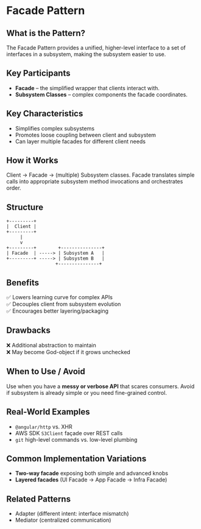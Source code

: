 # Facade Pattern

## What is the Pattern?
The Facade Pattern provides a unified, higher-level interface to a set of interfaces in a subsystem, making the subsystem easier to use.

## Key Participants
- **Facade** – the simplified wrapper that clients interact with.
- **Subsystem Classes** – complex components the facade coordinates.

## Key Characteristics
- Simplifies complex subsystems
- Promotes loose coupling between client and subsystem
- Can layer multiple facades for different client needs

## How it Works
Client → Facade → (multiple) Subsystem classes. Facade translates simple calls into appropriate subsystem method invocations and orchestrates order.

## Structure
```
+---------+
|  Client |
+---------+
     |
     v
+---------+        +---------------+
| Facade  | -----> | Subsystem A   |
+---------+ -----> | Subsystem B   |
                  +---------------+
```

## Benefits
✅ Lowers learning curve for complex APIs  
✅ Decouples client from subsystem evolution  
✅ Encourages better layering/packaging

## Drawbacks
❌ Additional abstraction to maintain  
❌ May become God-object if it grows unchecked

## When to Use / Avoid
Use when you have a **messy or verbose API** that scares consumers. Avoid if subsystem is already simple or you need fine-grained control.

## Real-World Examples
- `@angular/http` vs. XHR  
- AWS SDK `S3Client` façade over REST calls  
- `git` high-level commands vs. low-level plumbing

## Common Implementation Variations
- **Two-way facade** exposing both simple and advanced knobs  
- **Layered facades** (UI Facade → App Facade → Infra Facade)

## Related Patterns
- Adapter (different intent: interface mismatch)  
- Mediator (centralized communication) 